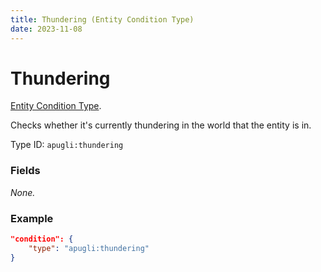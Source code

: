 ```yaml
---
title: Thundering (Entity Condition Type)
date: 2023-11-08
---
```


# Thundering

[Entity Condition Type](../entity_condition_types.md).

Checks whether it's currently thundering in the world that the entity is in.

Type ID: `apugli:thundering`

### Fields

*None.*

### Example
```json
"condition": {
    "type": "apugli:thundering"
}
```